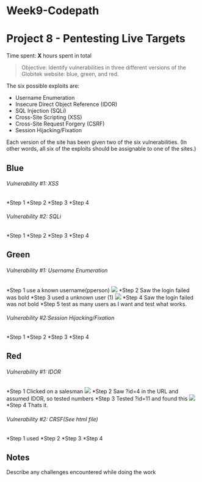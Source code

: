# Week9-Codepath
# Project 8 - Pentesting Live Targets

Time spent: **X** hours spent in total

> Objective: Identify vulnerabilities in three different versions of the Globitek website: blue, green, and red.

The six possible exploits are:
* Username Enumeration
* Insecure Direct Object Reference (IDOR)
* SQL Injection (SQLi)
* Cross-Site Scripting (XSS)
* Cross-Site Request Forgery (CSRF)
* Session Hijacking/Fixation

Each version of the site has been given two of the six vulnerabilities. (In other words, all six of the exploits should be assignable to one of the sites.)

## Blue

###### Vulnerability #1: XSS
*Step 1
*Step 2
*Step 3
*Step 4

###### Vulnerability #2: SQLi
*Step 1
*Step 2
*Step 3
*Step 4

## Green

###### Vulnerability #1: Username Enumeration
*Step 1 use a known username(pperson)
 <img src="https://github.com/abreyesromo/Week9-Codepath/blob/master/Images/Week9-Green-Vul1-1.png">
*Step 2 Saw the login failed was bold
*Step 3 used a unknown user (1)
 <img src="https://github.com/abreyesromo/Week9-Codepath/blob/master/Images/Week9-Green-Vul1-2.png">
*Step 4 Saw the login failed was not bold
*Step 5 test as many users as I want and test what works.

###### Vulnerability #2:Session Hijacking/Fixation
*Step 1
*Step 2
*Step 3
*Step 4

## Red ##

###### Vulnerability #1: IDOR
*Step 1 Clicked on a salesman
 <img src="https://github.com/abreyesromo/Week9-Codepath/blob/master/Images/Week9-RED-Vul1-1.png">
*Step 2 Saw ?id=4 in the URL and assumed IDOR, so tested numbers
*Step 3 Tested ?id=11 and found this
 <img src="https://github.com/abreyesromo/Week9-Codepath/blob/master/Images/Week9-RED-Vul1-1.png">
*Step 4 Thats it.

###### Vulnerability #2: CRSF(See html file)
*Step 1 used
*Step 2
*Step 3
*Step 4


## Notes

Describe any challenges encountered while doing the work

